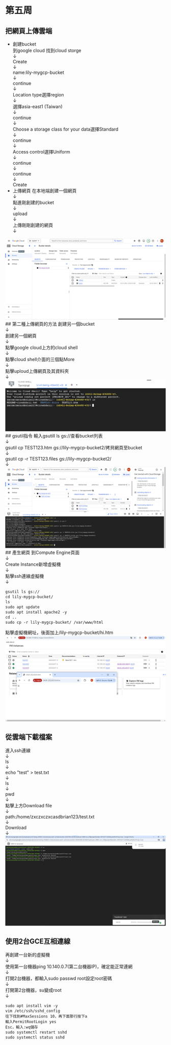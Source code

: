 # 第五周
## 把網頁上傳雲端
* 創建bucket<br>
到google cloud 找到cloud storge<br>↓<br>
Create<br>↓<br>
name:lily-mygcp-bucket<br>↓<br>
continue<br>↓<br>
Location type選擇region<br>↓<br>
選擇asia-east1 (Taiwan)<br>↓<br>
continue<br>↓<br>
Choose a storage class for your data選擇Standard<br>↓<br>
continue<br>↓<br>
Access control選擇Uniform<br>↓<br>
continue<br>↓<br>
continue<br>↓<br>
Create
* 上傳網頁
在本地端創建一個網頁<br>↓<br>
點進剛創建的bucket<br>↓<br>
upload<br>↓<br>
上傳剛剛創建的網頁<br>↓<br>
<img src="../pic/1008.png">
## 第二種上傳網頁的方法
創建另一個bucket<br>↓<br>
創建另一個網頁<br>↓<br>
點擊google cloud上方的cloud shell<br>↓<br>
點擊cloud shell介面的三個點More<br>↓<br>
點擊uploud上傳網頁及其資料夾<br>↓<br>
<img src="../pic/1008-1.png">
## gsutil指令
輸入gsutill ls gs://查看bucket列表<br>↓<br>
gsutil cp TEST123.htm gs://lily-mygcp-bucket2/拷貝網頁至bucket<br>↓<br>
gsutil cp -r TEST123.files gs://lily-mygcp-bucket2/<br>↓<br>
<img src="../pic/1008-2.png">
## 產生網頁
到Compute Engine頁面<br>↓<br>
Create Instance新增虛擬機<br>↓<br>
點擊ssh連線虛擬機<br>↓<br>

````
gsutil ls gs://
cd lily-mygcp-bucket/
ls
sudo apt update
sudo apt install apache2 -y
cd ..
sudo cp -r lily-mygcp-bucket/ /var/www/html
````
點擊虛擬機網址，後面加上/lily-mygcp-bucket/hi.htm
<img src="../pic/1008-3.png">
## 從雲端下載檔案
進入ssh連線<br>↓<br>
ls<br>↓<br>
echo "test" > test.txt<br>↓<br>
ls<br>↓<br>
pwd<br>↓<br>
點擊上方Download file<br>↓<br>
path:/home/zxczxczxcasdbrian123/test.txt<br>↓<br>
Download<br>↓<br>
<img src="../pic/1008-4.png">

## 使用2台GCE互相連線
再創建一台新的虛擬機<br>↓<br>
使用第一台機器ping 10.140.0.7(第二台機器IP)，確定能正常連網<br>↓<br>
打開2台機器，都輸入sudo passwd root設定root密碼<br>↓<br>
打開第2台機器，su變成root<br>↓<br>

````
sudo apt install vim -y
vim /etc/ssh/sshd_config
往下找到#MaxSessions 10，再下面那行按下a
輸入PermitRootLogin yes
Esc，輸入:wq儲存
sudo systemctl restart sshd
sudo systemctl status sshd
````
